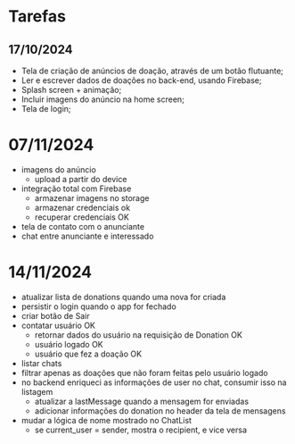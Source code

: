 # Tarefas

## 17/10/2024
* Tela de criação de anúncios de doação, através de um botão flutuante;
* Ler e escrever dados de doações no back-end, usando Firebase;
* Splash screen + animação;
* Incluir imagens do anúncio na home screen;
* Tela de login;

# 07/11/2024
* imagens do anúncio
  * upload a partir do device
* integração total com Firebase
  * armazenar imagens no storage
  * armazenar credenciais ok
  * recuperar credenciais OK
* tela de contato com o anunciante
* chat entre anunciante e interessado

# 14/11/2024
* atualizar lista de donations quando uma nova for criada
* persistir o login quando o app for fechado
* criar botão de Sair
* contatar usuário OK
    * retornar dados do usuário na requisição de Donation OK
    * usuário logado OK 
    * usuário que fez a doação OK
* listar chats
* filtrar apenas as doações que não foram feitas pelo usuário logado
* no backend enriqueci as informações de user no chat, consumir isso na listagem
  * atualizar a lastMessage quando a mensagem for enviadas
  * adicionar informações do donation no header da tela de mensagens
* mudar a lógica de nome mostrado no ChatList
  * se current_user = sender, mostra o recipient, e vice versa